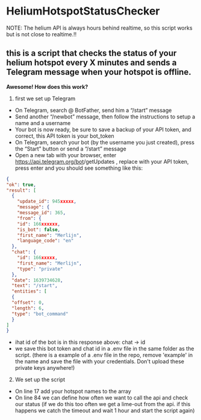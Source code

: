 # HeliumHotspotStatusChecker

NOTE: The helium API is always hours behind realtime, so this script works but is not close to realtime.!!

## this is a script that checks the status of your helium hotspot every X minutes and sends a Telegram message when your hotspot is offline.

**Awesome! How does this work?**

1. first we set up Telegram
  - On Telegram, search @ BotFather, send him a “/start” message
  - Send another “/newbot” message, then follow the instructions to setup a name and a username
  - Your bot is now ready, be sure to save a backup of your API token, and correct, this API token is your bot_token
  - On Telegram, search your bot (by the username you just created), press the “Start” button or send a “/start” message
  - Open a new tab with your browser, enter https://api.telegram.org/bot<yourtoken>/getUpdates , replace <yourtoken> with your API token, press enter and you should see something like this:

  ```json
{
  "ok": true,
  "result": [
    {
      "update_id": 945xxxxx,
      "message": {
      "message_id": 365,
      "from": {
      "id": 166xxxxxx,
      "is_bot": false,
      "first_name": "Merlijn",
      "language_code": "en"
    },
    "chat": {
      "id": 166xxxxx,
      "first_name": "Merlijn",
      "type": "private"
    },
    "date": 1639734628,
    "text": "/start",
    "entities": [
    {
    "offset": 0,
    "length": 6,
    "type": "bot_command"
    }
  ]
}
```
 


  - ihat id of the bot is in this response above: chat -> id 
  - we save this bot token and chat id in a .env file in the same folder as the script.
  (there is a example of a .env file in the repo, remove 'example' in the name and save the file with your credentials. Don't upload these private keys anywhere!)
  
 2. We set up the script
  - On line 17 add your hotspot names to the array
  - On line 84 we can define how often we want to call the api and check our status (if we do this too often we get a lime-out from the api. if this happens we catch the timeout and wait 1 hour and start the script again)
